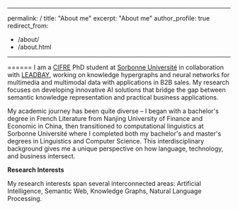 ---
permalink: /
title:  "About me"
excerpt: "About me"
author_profile: true
redirect_from: 
  - /about/
  - /about.html
----------------------------------------------

======
I am a [CIFRE](https://www.enseignementsup-recherche.gouv.fr/fr/les-cifre-46510) PhD student at [Sorbonne Université](https://www.enseignementsup-recherche.gouv.fr/fr/les-cifre-46510) in collaboration with [LEADBAY](https://www.leadbay.ai), working on knowledge hypergraphs and neural networks for multimedia and multimodal data with applications in B2B sales. My research focuses on developing innovative AI solutions that bridge the gap between semantic knowledge representation and practical business applications.

My academic journey has been quite diverse – I began with a bachelor's degree in French Literature from Nanjing 
University of Finance and Economic in China, then transitioned to computational linguistics at Sorbonne Université 
where I completed both my bachelor's and master's degrees in Linguistics and Computer Science. This 
interdisciplinary background gives me a unique perspective on how language, technology, and business intersect.

**Research Interests**

My research interests span several interconnected areas:
Artificial Intelligence, Semantic Web, Knowledge Graphs, Natural Language Processing.

